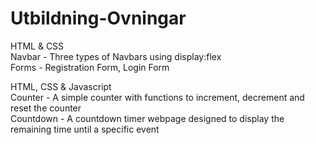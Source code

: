 # Utbildning-Ovningar

HTML & CSS  
Navbar - Three types of Navbars using display:flex  
Forms - Registration Form, Login Form  
  
HTML, CSS & Javascript  
Counter - A simple counter with functions to increment, decrement and reset the counter  
Countdown - A countdown timer webpage designed to display the remaining time until a specific event  
